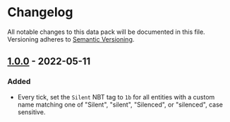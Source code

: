 # Changelog

All notable changes to this data pack will be documented in this file.
Versioning adheres to [Semantic Versioning].

## [1.0.0] - 2022-05-11

### Added

- Every tick, set the `Silent` NBT tag to `1b` for all entities with a custom name matching one of "Silent", "silent", "Silenced", or "silenced", case sensitive.

[Semantic Versioning]: https://semver.org/spec/v2.0.0.html
[1.0.0]: https://github.com/illagernet/silencer/releases/tag/1.0.0